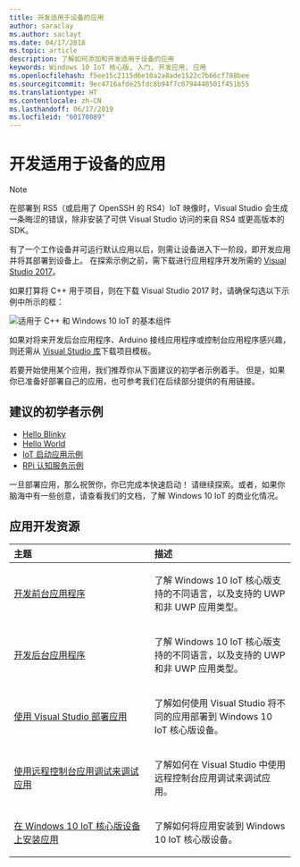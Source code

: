 ```yaml
---
title: 开发适用于设备的应用
author: saraclay
ms.author: saclayt
ms.date: 04/17/2018
ms.topic: article
description: 了解如何添加和开发适用于设备的应用
keywords: Windows 10 IoT 核心版, 入门, 开发应用, 应用
ms.openlocfilehash: f5ee15c2115d6e10a2a8ade1522c7b66cf788bee
ms.sourcegitcommit: 9ec4716afde25fdc8b94f7c0794448501f451b55
ms.translationtype: HT
ms.contentlocale: zh-CN
ms.lasthandoff: 06/17/2019
ms.locfileid: "60170089"
---
```

# <a name="develop-an-app-for-your-device"></a>开发适用于设备的应用

> [!NOTE]
> 在部署到 RS5（或启用了 OpenSSH 的 RS4）IoT 映像时，Visual Studio 会生成一条晦涩的错误，除非安装了可供 Visual Studio 访问的来自 RS4 或更高版本的 SDK。

有了一个工作设备并可运行默认应用以后，则需让设备进入下一阶段，即开发应用并将其部署到设备上。 在探索示例之前，需下载进行应用程序开发所需的 [Visual Studio 2017](https://www.visualstudio.com/downloads/)。

如果打算将 C++ 用于项目，则在下载 Visual Studio 2017 时，请确保勾选以下示例中所示的框：

![适用于 C++ 和 Windows 10 IoT 的基本组件](../../media/DevelopApp/VS-CPP.jpg)

如果对将来开发后台应用程序、Arduino 接线应用程序或控制台应用程序感兴趣，则还需从 [Visual Studio 库](https://marketplace.visualstudio.com/items?itemName=MicrosoftIoT.WindowsIoTCoreProjectTemplatesforVS15)下载项目模板。


若要开始使用某个应用，我们推荐你从下面建议的初学者示例着手。 但是，如果你已准备好部署自己的应用，也可参考我们在后续部分提供的有用链接。

## <a name="suggested-starter-samples"></a>建议的初学者示例

* [Hello Blinky](https://github.com/Microsoft/Windows-iotcore-samples/tree/develop/Samples/HelloBlinky)
* [Hello World](https://github.com/Microsoft/Windows-iotcore-samples/tree/develop/Samples/HelloWorld)
* [IoT 启动应用示例](https://github.com/Microsoft/Windows-iotcore-samples/tree/develop/Samples/IoTStartApp)
* [RPi 认知服务示例](https://github.com/Microsoft/Windows-iotcore-samples/tree/develop/Samples/RPiCognitiveService) 



一旦部署应用，那么祝贺你，你已完成本快速启动！ 请继续探索。或者，如果你脑海中有一些创意，请查看我们的文档，了解 Windows 10 IoT 的商业化情况。 

## <a name="app-development-resources"></a>应用开发资源

<table>
<colgroup>
<col width="50%" />
<col width="50%" />
</colgroup>
<thead>
<tr class="header">
<th align="left">主题</th>
<th align="left">描述</th>
</tr>
</thead>
<tbody>

<tr class="odd">
<td align="left"><p><a href="../../develop-your-app/buildingappsforiotcore.md" data-raw-source="[Developing foreground applications](../../develop-your-app/buildingappsforiotcore.md)">开发前台应用程序</a></p></td>
<td align="left"><p>了解 Windows 10 IoT 核心版支持的不同语言，以及支持的 UWP 和非 UWP 应用类型。</p></td>
</tr>

<tr class="odd">
<td align="left"><p><a href="../../develop-your-app/backgroundapplications.md" data-raw-source="[Developing background applications](../../develop-your-app/backgroundapplications.md)">开发后台应用程序</a></p></td>
<td align="left"><p>了解 Windows 10 IoT 核心版支持的不同语言，以及支持的 UWP 和非 UWP 应用类型。</p></td>
</tr>

<tr class="odd">
<td align="left"><p><a href="../../develop-your-app/appdeployment.md" data-raw-source="[Deploy an App with Visual Studio](../../develop-your-app/appdeployment.md)">使用 Visual Studio 部署应用</a></p></td>
<td align="left"><p>了解如何使用 Visual Studio 将不同的应用部署到 Windows 10 IoT 核心版设备。</p></td>
</tr>

<tr class="odd">
<td align="left"><p><a href="../../develop-your-app/remotedebugging.md" data-raw-source="[Debug your app using Remote Console App Debugging](../../develop-your-app/remotedebugging.md)">使用远程控制台应用调试来调试应用</a></p></td>
<td align="left"><p>了解如何在 Visual Studio 中使用远程控制台应用调试来调试应用。</p></td>
</tr>

<tr class="odd">
<td align="left"><p><a href="../../develop-your-app/appinstaller.md" data-raw-source="[Install your app on your Windows 10 IoT Core device](../../develop-your-app/appinstaller.md)">在 Windows 10 IoT 核心版设备上安装应用</a></p></td>
<td align="left"><p>了解如何将应用安装到 Windows 10 IoT 核心版设备。</p></td>
</tr>

</tbody>
</table>
